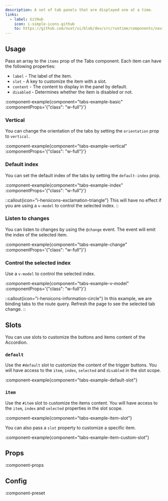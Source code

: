 ```yaml
---
description: A set of tab panels that are displayed one at a time.
links:
  - label: GitHub
    icon: i-simple-icons-github
    to: https://github.com/nuxt/ui/blob/dev/src/runtime/components/navigation/Tabs.vue
---
```


## Usage

Pass an array to the `items` prop of the Tabs component. Each item can have the following properties:

- `label` - The label of the item.
- `slot` - A key to customize the item with a slot.
- `content` - The content to display in the panel by default.
- `disabled` - Determines whether the item is disabled or not.

:component-example{component="tabs-example-basic" :componentProps='{"class": "w-full"}'}

### Vertical

You can change the orientation of the tabs by setting the `orientation` prop to `vertical`.

:component-example{component="tabs-example-vertical" :componentProps='{"class": "w-full"}'}

### Default index

You can set the default index of the tabs by setting the `default-index` prop.

:component-example{component="tabs-example-index" :componentProps='{"class": "w-full"}'}

::callout{icon="i-heroicons-exclamation-triangle"}
  This will have no effect if you are using a `v-model` to control the selected index.
::

### Listen to changes

You can listen to changes by using the `@change` event. The event will emit the index of the selected item.

:component-example{component="tabs-example-change" :componentProps='{"class": "w-full"}'}

### Control the selected index

Use a `v-model` to control the selected index.

:component-example{component="tabs-example-v-model" :componentProps='{"class": "w-full"}'}

::callout{icon="i-heroicons-information-circle"}
In this example, we are binding tabs to the route query. Refresh the page to see the selected tab change.
::

## Slots

You can use slots to customize the buttons and items content of the Accordion.

### `default`

Use the `#default` slot to customize the content of the trigger buttons. You will have access to the `item`, `index`, `selected` and `disabled` in the slot scope.

:component-example{component="tabs-example-default-slot"}

### `item`

Use the `#item` slot to customize the items content. You will have access to the `item`, `index` and `selected` properties in the slot scope.

:component-example{component="tabs-example-item-slot"}

You can also pass a `slot` property to customize a specific item.

:component-example{component="tabs-example-item-custom-slot"}

## Props

:component-props

## Config

:component-preset
